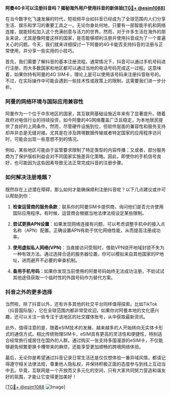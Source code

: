 **阿曼4G卡可以注册抖音吗？揭秘海外用户使用抖音的新体验[[TG💪+ @esim1088](https://t.me/s/esim1088)]**

在当今数字化飞速发展的时代，短视频平台如抖音已经成为了全球范围内人们分享生活、娱乐和学习的重要工具之一。无论你身处何地，只要有一部智能手机和网络连接，就能轻松加入这个充满创意与活力的世界。然而，对于许多生活在海外的朋友来说，尤其是像阿曼这样的国家，是否能够顺利注册并使用抖音成为了一个普遍关心的问题。今天，我们就来详细探讨一下阿曼的4G卡能否支持抖音的注册与正常使用，并分享一些实用的小技巧。

首先，我们需要了解抖音的基本注册流程。通常情况下，抖音可以通过手机号码进行注册，而大多数国家和地区都可以通过当地的电话号码完成这一过程。这意味着，如果你持有阿曼的4G SIM卡，理论上是可以使用该号码来注册抖音账号的。不过，在实际操作中可能会遇到一些技术性或政策上的限制，这需要我们进一步分析。

### 阿曼的网络环境与国际应用兼容性

阿曼作为一个位于中东地区的国家，其互联网基础设施近年来有了显著提升。随着政府对电信行业的持续投资，如今阿曼的4G网络覆盖广泛且稳定，为本地居民提供了良好的上网条件。然而，尽管硬件设施到位，但软件层面的兼容性和服务支持却并非总是无缝对接。尤其是在涉及跨境数据传输或者特定国家的应用程序访问时，可能会出现一些意想不到的情况。

例如，某些地区可能由于监管要求限制了特定类型的内容传播；又或者，部分服务商为了保护版权利益会对不同国家实施差异化策略。因此，即使你的手机信号良好，也可能因为这些因素导致无法正常完成抖音的注册步骤。

### 如何解决注册难题？

既然存在上述潜在障碍，那么如何才能确保顺利注册抖音呢？以下几点建议或许可以帮助到你：

1. **检查运营商的服务条款**：联系你的阿曼SIM卡提供商，询问他们是否允许使用国际应用程序。有时候，运营商会根据当地法律法规设定某些限制。
   
2. **尝试更换APN设置**：如果发现网络连接有问题，可以考虑调整手机中的接入点名称（APN）配置。正确设置APN有助于优化网络性能，从而提高注册成功率。

3. **使用虚拟私人网络(VPN)**：当直接访问受阻时，借助VPN绕开地域封锁不失为一种有效方法。通过选择合适的服务器位置，你可以模拟来自其他国家的IP地址，进而避开不必要的审查机制。

4. **备用手机号码**：如果你发现当前使用的阿曼号码始终无法成功注册，不妨试试其他途径获取一个临时性的外国号码作为替代方案。

### 抖音之外的更多选择

当然啦，除了抖音以外，还有许多其他的社交平台同样值得探索。比如TikTok（抖音国际版），它在全球范围内都非常受欢迎。如果你对阿曼本地的文化感兴趣，还可以关注一些专注于该地区的社交媒体账号，从中获取最新资讯。

此外，值得注意的是，随着eSIM技术的发展，越来越多的人开始转向无实体卡形式的通信方式。相比传统物理SIM卡，eSIM具有更高的灵活性和便捷性，特别适合经常旅行或居住在国外的人群。通过购买一张支持多国漫游的eSIM卡，不仅能够避免频繁更换卡槽带来的麻烦，还能享受更加顺畅的跨境网络体验。

最后，无论你是希望通过抖音记录日常生活还是仅仅想体验一番异域风情，都请记得遵守相关法律法规，尊重他人隐私权，并保持积极正面的态度参与到线上互动当中去。毕竟，互联网是一个开放而又多元化的空间，只有大家共同努力营造和谐友好的氛围，才能让它变得更加美好！

[[TG💪+ @esim1088](https://t.me/s/esim1088) ![Image](https://i.postimg.cc/4NQfJmqS/Snipaste-2025-05-13-00-14-12.png)]